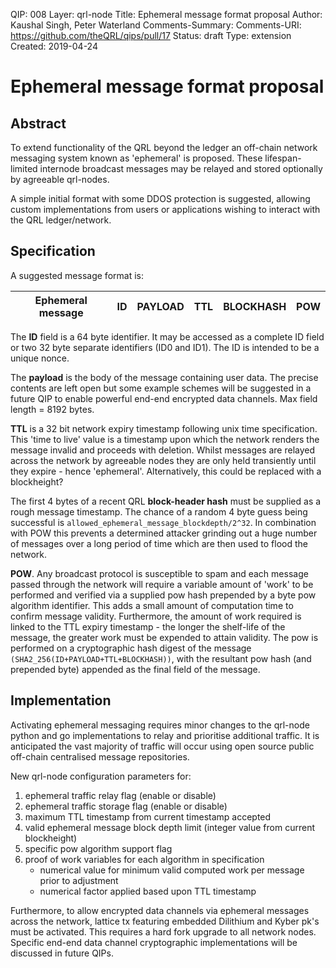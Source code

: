 QIP: 008
Layer: qrl-node
Title: Ephemeral message format proposal
Author: Kaushal Singh, Peter Waterland
Comments-Summary: 
Comments-URI: https://github.com/theQRL/qips/pull/17
Status: draft
Type: extension
Created: 2019-04-24


# Ephemeral message format proposal 

## Abstract
To extend functionality of the QRL beyond the ledger an off-chain network messaging system known as 'ephemeral' is proposed. These lifespan-limited internode broadcast messages may be relayed and stored optionally by agreeable qrl-nodes.

A simple initial format with some DDOS protection is suggested, allowing custom implementations from users or applications wishing to interact with the QRL ledger/network.

## Specification

A suggested message format is: 

Ephemeral message | ID | PAYLOAD |TTL |BLOCKHASH | POW
--- | --- | --- | --- | --- | ---

The **ID** field is a 64 byte identifier. It may be accessed as a complete ID field or two 32 byte separate identifiers (ID0 and ID1). The ID is intended to be a unique nonce.

The **payload** is the body of the message containing user data. The precise contents are left open but some example schemes will be suggested in a future QIP to enable powerful end-end encrypted data channels. Max field length = 8192 bytes.

**TTL** is a 32 bit network expiry timestamp following unix time specification. This 'time to live' value is a timestamp upon which the network renders the message invalid and proceeds with deletion. Whilst messages are relayed across the network by agreeable nodes they are only held transiently until they expire - hence 'ephemeral'. Alternatively, this could be replaced with a blockheight?

The first 4 bytes of a recent QRL **block-header hash** must be supplied as a rough message timestamp. The chance of a random 4 byte guess being successful is `allowed_ephemeral_message_blockdepth/2^32`. In combination with POW this prevents a determined attacker grinding out a huge number of messages over a long period of time which are then used to flood the network.

**POW**. Any broadcast protocol is susceptible to spam and each message passed through the network will require a variable amount of 'work' to be performed and verified via a supplied pow hash prepended by a byte pow algorithm identifier. This adds a small amount of computation time to confirm message validity. Furthermore, the amount of work required is linked to the TTL expiry timestamp - the longer the shelf-life of the message, the greater work must be expended to attain validity. The pow is performed on a cryptographic hash digest of the message `(SHA2_256(ID+PAYLOAD+TTL+BLOCKHASH))`, with the resultant pow hash (and prepended byte) appended as the final field of the message. 

## Implementation

Activating ephemeral messaging requires minor changes to the qrl-node python and go implementations to relay and prioritise additional traffic. It is anticipated the vast majority of traffic will occur using open source public off-chain centralised message repositories.

New qrl-node configuration parameters for: 

1.  ephemeral traffic relay flag (enable or disable)
1.  ephemeral traffic storage flag (enable or disable)
1.  maximum TTL timestamp from current timestamp accepted
1.  valid ephemeral message block depth limit (integer value from current blockheight) 
1.  specific pow algorithm support flag
1.  proof of work variables for each algorithm in specification
	- numerical value for minimum valid computed work per message prior to adjustment
	- numerical factor applied based upon TTL timestamp

Furthermore, to allow encrypted data channels via ephemeral messages across the network, lattice tx featuring embedded Dilithium and Kyber pk's must be activated. This requires a hard fork upgrade to all network nodes. Specific end-end data channel cryptographic implementations will be discussed in future QIPs.
